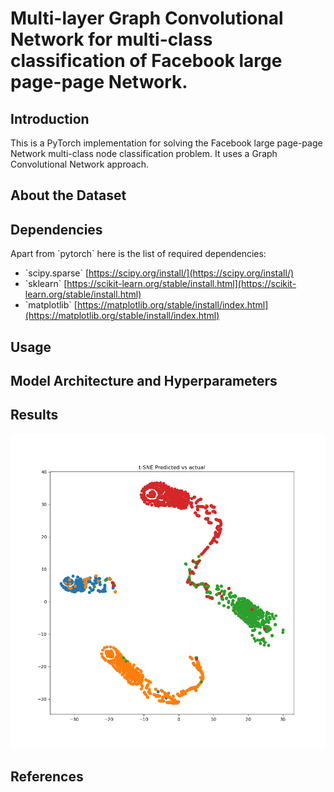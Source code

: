 # Multi-layer Graph Convolutional Network for multi-class classification of Facebook large page-page Network.

## Introduction

This is a PyTorch implementation for solving the Facebook large page-page Network multi-class node classification problem. It uses a Graph Convolutional Network approach.

## About the Dataset

## Dependencies

Apart from \`pytorch\` here is the list of required dependencies:

- \`scipy.sparse\` [https://scipy.org/install/](https://scipy.org/install/)
- \`sklearn\` [https://scikit-learn.org/stable/install.html](https://scikit-learn.org/stable/install.html)
- \`matplotlib\` [https://matplotlib.org/stable/install/index.html](https://matplotlib.org/stable/install/index.html)

## Usage

## Model Architecture and Hyperparameters

## Results

![t-SNE Plot](./images/scatter.png)

## References
